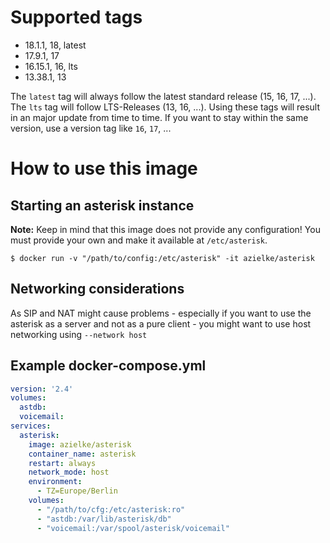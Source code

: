 # Supported tags
* 18.1.1, 18, latest
* 17.9.1, 17
* 16.15.1, 16, lts
* 13.38.1, 13

The `latest` tag will always follow the latest standard release (15, 16, 17, ...). The `lts` tag will follow LTS-Releases (13, 16, ...). Using these tags will result in an major update from time to time. If you want to stay within the same version, use a version tag like `16`, `17`, ...

# How to use this image

## Starting an asterisk instance

**Note:** Keep in mind that this image does not provide any configuration! You must provide your own and make it available at `/etc/asterisk`.

```
$ docker run -v "/path/to/config:/etc/asterisk" -it azielke/asterisk
```

## Networking considerations

As SIP and NAT might cause problems - especially if you want to use the asterisk as a server and not as a pure client - you might want to use host networking using `--network host`

## Example docker-compose.yml

```yaml
version: '2.4'
volumes:
  astdb:
  voicemail:
services:
  asterisk:
    image: azielke/asterisk
    container_name: asterisk
    restart: always
    network_mode: host
    environment:
      - TZ=Europe/Berlin
    volumes:
      - "/path/to/cfg:/etc/asterisk:ro"
      - "astdb:/var/lib/asterisk/db"
      - "voicemail:/var/spool/asterisk/voicemail"
```
